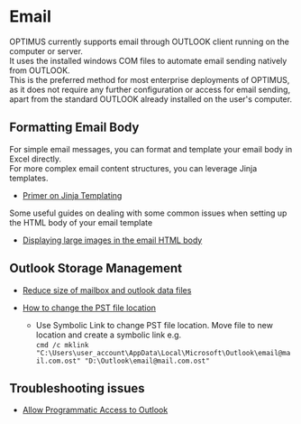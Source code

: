 # Email

OPTIMUS currently supports email through OUTLOOK client running on the computer or server.  
It uses the installed windows COM files to automate email sending natively from OUTLOOK.  
This is the preferred method for most enterprise deployments of OPTIMUS, as it does not require any further configuration or access for email sending, apart from the standard OUTLOOK already installed on the user's computer.  

## Formatting Email Body

For simple email messages, you can format and template your email body in Excel directly.  
For more complex email content structures, you can leverage Jinja templates.

- [Primer on Jinja Templating](https://realpython.com/primer-on-jinja-templating/)

Some useful guides on dealing with some common issues when setting up the HTML body of your email template  

- [Displaying large images in the email HTML body](https://blog.edmdesigner.com/html-email-width-overcoming-the-600px-limitation/#:~:text=The%20de%20facto%20standard%20for%20HTML%20emails'%20width%20is%20600%20pixels.)

## Outlook Storage Management

- [Reduce size of mailbox and outlook data files](https://support.microsoft.com/en-us/office/reduce-the-size-of-your-mailbox-and-outlook-data-files-pst-and-ost-e4c6a4f1-d39c-47dc-a4fa-abe96dc8c7ef)  

- [How to change the PST file location](https://www.stellarinfo.com/article/find-change-pst-file-location-outlook-windows.php)
    - Use Symbolic Link to change PST file location.  Move file to new location and create a symbolic link e.g.  
    `cmd /c mklink "C:\Users\user_account\AppData\Local\Microsoft\Outlook\email@mail.com.ost" "D:\Outlook\email@mail.com.ost"`

## Troubleshooting issues

- [Allow Programmatic Access to Outlook](http://help.nice-automation.com/content/topics/allowprogrammaticaccessoutlook.htm)
